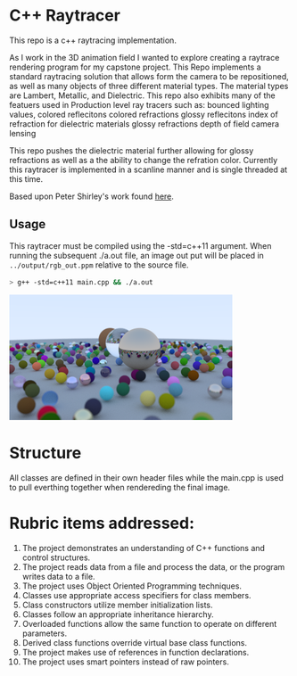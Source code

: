 # C++ Raytracer




This repo is a c++ raytracing implementation. 

As I work in the 3D animation field I wanted to explore creating a raytrace rendering program for my capstone project.
This Repo implements a standard raytracing solution that allows form the camera to be repositioned, as well as many objects of three different material types. The material types are Lambert, Metallic, and Dielectric. 
This repo also exhibits many of the featuers used in Production level ray tracers such as: 
bounced lighting values, 
  colored reflecitons
  colored refractions
  glossy reflecitons
  index of refraction for dielectric materials
  glossy refractions
  depth of field
  camera lensing

This repo pushes the dielectric material further allowing for glossy refractions as well as a the ability to change the refration color. Currently this raytracer is implemented in a scanline manner and is single threaded at this time. 


Based upon Peter Shirley's work found [here](https://raytracing.github.io/books/RayTracingInOneWeekend.html#overview). 

## Usage
This raytracer must be compiled using the -std=c++11 argument. When running the subsequent ./a.out file, an image out put will be placed in `../output/rgb_out.ppm` relative to the source file.
```bash
> g++ -std=c++11 main.cpp && ./a.out

```
![sample output](https://github.com/rmaffesoli/raytracing_tut/blob/master/output/rgb_out_final.png?raw=true)

# Structure
  All classes are defined in their own header files while the main.cpp is used to pull everthing together when rendereding the final image.
  

# Rubric items addressed:
 1. The project demonstrates an understanding of C++ functions and control structures.
 2. The project reads data from a file and process the data, or the program writes data to a file.
 3. The project uses Object Oriented Programming techniques.
 4. Classes use appropriate access specifiers for class members.
 5. Class constructors utilize member initialization lists.
 6. Classes follow an appropriate inheritance hierarchy.
 7. Overloaded functions allow the same function to operate on different parameters.
 8. Derived class functions override virtual base class functions.
 9. The project makes use of references in function declarations.
 10. The project uses smart pointers instead of raw pointers.
